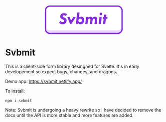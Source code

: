 <p align="center"><img src="./graphics/svbmit-logo.svg" width="250"></p>

# Svbmit

This is a client-side form library desingned for Svelte. It's in early developement so expect bugs, changes, and dragons.

Demo app: https://svbmit.netlify.app/

To install:

```
npm i svbmit
```

Note: Svbmit is undergoing a heavy rewrite so I have decided to remove the docs until the API is more stable and more features are added.